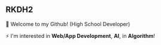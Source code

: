 ## RKDH2

👋 Welcome to my Github! (High School Developer)

⚡ I'm interested in **Web/App Development**, **AI**, in **Algorithm**!
